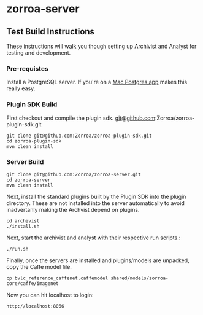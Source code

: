 # zorroa-server

## Test Build Instructions

These instructions will walk you though setting up Archivist and Analyst for testing and development.

### Pre-requistes

Install a PostgreSQL server. If you're on a [Mac Postgres.app](https://postgresapp.com/) makes this really easy.

### Plugin SDK Build

First checkout and compile the plugin sdk.
git@github.com:Zorroa/zorroa-plugin-sdk.git

```
git clone git@github.com:Zorroa/zorroa-plugin-sdk.git
cd zorroa-plugin-sdk
mvn clean install
```

### Server Build

```
git clone git@github.com:Zorroa/zorroa-server.git
cd zorroa-server
mvn clean install
```

Next, install the standard plugins built by the Plugin SDK into the plugin directory.  These are not installed into the
server automatically to avoid inadvertanly making the Archvist depend on plugins.

```
cd archivist
./install.sh
```

Next, start the archivist and analyst with their respective run scripts.:

```
./run.sh
```

Finally, once the servers are installed and plugins/models are unpacked, copy the Caffe model file.

```
cp bvlc_reference_caffenet.caffemodel shared/models/zorroa-core/caffe/imagenet
```

Now you can hit localhost to login:

```
http://localhost:8066
```
